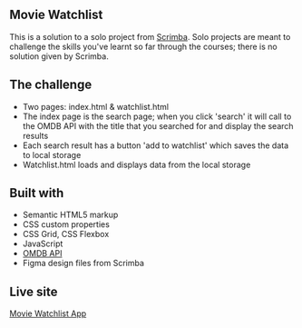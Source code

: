 ## Movie Watchlist

This is a solution to a solo project from [Scrimba](https://www.scrimba.com).
Solo projects are meant to challenge the skills you've learnt so far through the courses; there is no solution given by Scrimba.

## The challenge

- Two pages: index.html & watchlist.html
- The index page is the search page; when you click 'search' it will call to the OMDB API with the title that you searched for and display the search results
- Each search result has a button 'add to watchlist' which saves the data to local storage
- Watchlist.html loads and displays data from the local storage

## Built with

- Semantic HTML5 markup
- CSS custom properties 
- CSS Grid, CSS Flexbox
- JavaScript
- [OMDB API](https://www.omdbapi.com/)
- Figma design files from Scrimba

## Live site
[Movie Watchlist App](https://vladeanclaudiu.github.io/movie-watchlist-app/)
